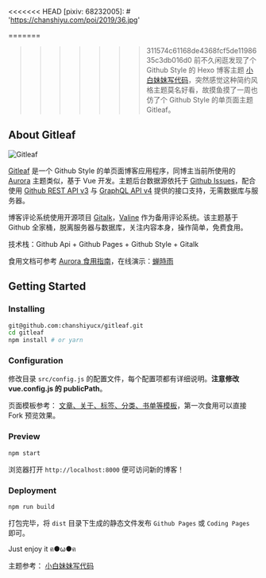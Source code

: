<<<<<<< HEAD
[pixiv: 68232005]: # 'https://chanshiyu.com/poi/2019/36.jpg'

=======
>>>>>>> 311574c61168de4368fcf5de1198635c3db016d0
前不久闲逛发现了个 Github Style 的 Hexo 博客主题 [小白妹妹写代码](https://sabrinaluo.github.io/tech/)，突然感觉这种简约风格主题莫名好看，故摸鱼摸了一周也仿了个 Github Style 的单页面主题 Gitleaf。

## About Gitleaf

![Gitleaf](https://chanshiyu.com/poi/2019/Github_Style_博客主题.png#full)

[Gitleaf](https://github.com/chanshiyucx/gitleaf) 是一个 Github Style 的单页面博客应用程序，同博主当前所使用的 [Aurora](https://github.com/chanshiyucx/aurora) 主题类似，基于 Vue 开发。主题后台数据源依托于 [Github Issues](https://developer.github.com/v3/issues/)，配合使用 [Github REST API v3](https://developer.github.com/v3/) 与 [GraphQL API v4](https://developer.github.com/v4/) 提供的接口支持，无需数据库与服务器。

博客评论系统使用开源项目 [Gitalk](https://github.com/gitalk/gitalk)，[Valine](https://valine.js.org/) 作为备用评论系统。该主题基于 Github 全家桶，脱离服务器与数据库，关注内容本身，操作简单，免费食用。

技术栈：Github Api + Github Pages + Github Style + Gitalk

食用文档可参考 [Aurora 食用指南](https://chanshiyu.com/#/post/41)，在线演示：[蝉時雨](https://chanshiyu.com/treasure/gitleaf)

## Getting Started

### Installing

```bash
git@github.com:chanshiyucx/gitleaf.git
cd gitleaf
npm install # or yarn
```

### Configuration

修改目录 `src/config.js` 的配置文件，每个配置项都有详细说明。**注意修改 vue.config.js 的 publicPath**。

页面模板参考： [文章、关于、标签、分类、书单等模板](https://github.com/chanshiyucx/Blog/issues)，第一次食用可以直接 Fork 预览效果。

### Preview

```bash
npm start
```

浏览器打开 `http://localhost:8000` 便可访问新的博客！

### Deployment

```bash
npm run build
```

打包完毕，将 `dist` 目录下生成的静态文件发布 `Github Pages` 或 `Coding Pages` 即可。

Just enjoy it ฅ●ω●ฅ

主题参考：
[小白妹妹写代码](https://sabrinaluo.github.io/tech/)
